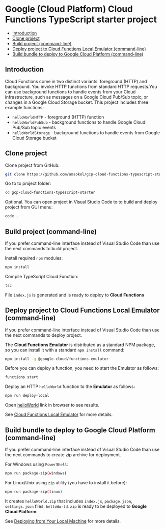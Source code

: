 # Google (Cloud Platform) Cloud Functions TypeScript starter project

<!-- TOC -->

- [Introduction](#introduction)
- [Clone project](#clone-project)
- [Build project (command-line)](#build-project-command-line)
- [Deploy project to Cloud Functions Local Emulator (command-line)](#deploy-project-to-cloud-functions-local-emulator-command-line)
- [Build bundle to deploy to Google Cloud Platform (command-line)](#build-bundle-to-deploy-to-google-cloud-platform-command-line)

<!-- /TOC -->

## Introduction

Cloud Functions come in two distinct variants: foreground (HTTP) and background.
You invoke HTTP functions from standard HTTP requests.You can use background functions to handle events from your Cloud infrastructure, such as messages on a Google Cloud Pub/Sub topic, or changes in a Google Cloud Storage bucket. This project includes three example functions:

- `helloWorldHTTP` - foreground (HTTP) function
- `helloWorldPubSub` - background functions to handle Google Cloud Pub/Sub topic events
- `helloWorldStorage` - background functions to handle events from Google Cloud Storage bucket

## Clone project

Clone project from GitHub:

```bash
git clone https://github.com/amsokol/gcp-cloud-functions-typescript-starter.git
```

Go to to project folder:

```bash
cd gcp-cloud-functions-typescript-starter
```

Optional. You can open project in Visual Studio Code to to build and deploy project from GUI menu:

```bash
code .
```

## Build project (command-line)

If you prefer command-line interface instead of Visual Studio Code than use the next commands to build project.

Install required `npm` modules:

```bash
npm install
```

Compile TypeScript Cloud Function:

```bash
tsc
```

File `index.js` is generated and is ready to deploy to **Cloud Functions**

## Deploy project to Cloud Functions Local Emulator (command-line)

If you prefer command-line interface instead of Visual Studio Code than use the next commands to deploy project.

The **Cloud Functions Emulator** is distributed as a standard NPM package, so you can install it with a standard `npm install` command:

```bash
npm install -g @google-cloud/functions-emulator
```

Before you can deploy a function, you need to start the Emulator as follows:

```bash
functions start
```

Deploy an HTTP `helloWorld` function to the **Emulator** as follows:

```bash
npm run deploy-local
```

Open [helloWorld](http://localhost:8010/amsokol-me/us-central1/helloWorld) link in browser to see results.

See [Cloud Functions Local Emulator](https://cloud.google.com/functions/docs/emulator) for more details.

## Build bundle to deploy to Google Cloud Platform (command-line)

If you prefer command-line interface instead of Visual Studio Code than use the next commands to create zip archive for deployment.

For Windows using `PowerShell`:

```bash
npm run package-zip(windows)
```

For Linux/Unix using `zip` utility (you have to install it before):

```bash
npm run package-zip(linux)
```

It creates `helloWorld.zip` that includes `index.js`, `package.json`, `settings.json` files.
`helloWorld.zip` is ready to be deployed to **Google Cloud Platform**.

See [Deploying from Your Local Machine](https://cloud.google.com/functions/docs/deploying/filesystem) for more details.
